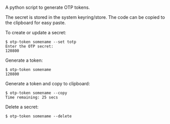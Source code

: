 A python script to generate OTP tokens.

The secret is stored in the system keyring/store. The code can be copied to the
clipboard for easy paste.

To create or update a secret:

```shell
$ otp-token somename --set totp
Enter the OTP secret:
120800
```

Generate a token:

```shell
$ otp-token somename
120800
```

Generate a token and copy to clipboard:

```shell
$ otp-token somename --copy
Time remaining: 25 secs
```

Delete a secret:

```shell
$ otp-token somename --delete
```
